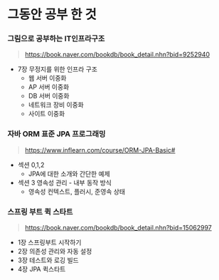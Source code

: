 # 그동안 공부 한 것

### 그림으로 공부하는 IT인프라구조
> https://book.naver.com/bookdb/book_detail.nhn?bid=9252940

- 7장 무정지를 위한 인프라 구조
    - 웹 서버 이중화
    - AP 서버 이중화
    - DB 서버 이중화
    - 네트워크 장비 이중화
    - 사이트 이중화

### 자바 ORM 표준 JPA 프로그래밍
> https://www.inflearn.com/course/ORM-JPA-Basic#

- 섹션 0,1,2
    - JPA에 대한 소개와 간단한 예제
- 섹션 3 영속성 관리 - 내부 동작 방식
    - 영속성 컨텍스트, 플러시, 준영속 상태

### 스프링 부트 퀵 스타트
> https://book.naver.com/bookdb/book_detail.nhn?bid=15062997

- 1장 스프링부트 시작하기
- 2장 의존성 관리와 자동 설정
- 3장 테스트와 로깅 빌드
- 4장 JPA 퀵스타트
